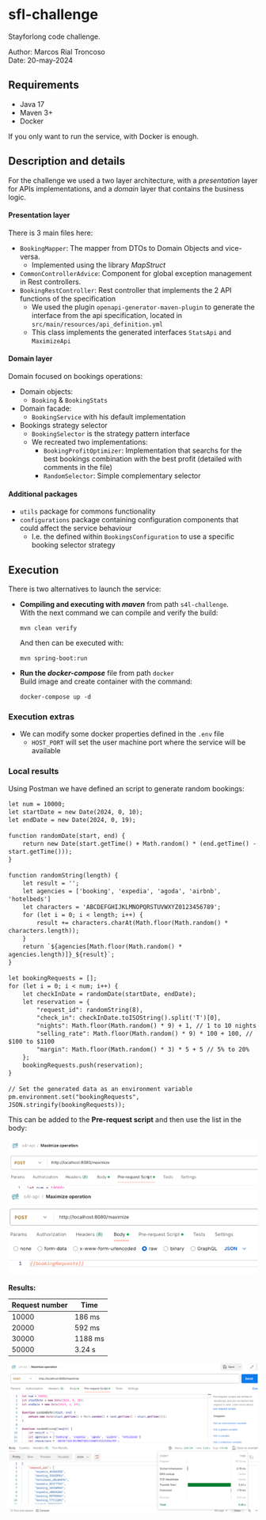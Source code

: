 # sfl-challenge

Stayforlong code challenge.

Author: Marcos Rial Troncoso \
Date: 20-may-2024

## Requirements

- Java 17
- Maven 3+
- Docker

If you only want to run the service, with Docker is enough.

## Description and details

For the challenge we used a two layer architecture, with a *presentation* layer for APIs implementations, and a *domain* layer that contains the business logic.

#### Presentation layer

There is 3 main files here:
- `BookingMapper`: The mapper from DTOs to Domain Objects and vice-versa.
  - Implemented using the library *MapStruct*
- `CommonControllerAdvice`: Component for global exception management in Rest controllers.
- `BookingRestController`: Rest controller that implements the 2 API functions of the specification
  - We used the plugin `openapi-generator-maven-plugin` to generate the interface from the api specification, located in `src/main/resources/api_definition.yml`
  - This class implements the generated interfaces `StatsApi` and `MaximizeApi`

#### Domain layer

Domain focused on bookings operations:

- Domain objects:
  - `Booking` & `BookingStats`
- Domain facade:
  - `BookingService` with his default implementation
- Bookings strategy selector
  - `BookingSelector` is the strategy pattern interface
  - We recreated two implementations:
    - `BookingProfitOptimizer`: Implementation that searchs for the best bookings combination with the best profit (detailed with comments in the file)
    - `RandomSelector`: Simple complementary selector

#### Additional packages

- `utils` package for commons functionality
- `configurations` package containing configuration components that could affect the service behaviour
  - I.e. the defined within `BookingsConfiguration` to use a specific booking selector strategy 



## Execution

There is two alternatives to launch the service:
- **Compiling and executing with *maven*** from path `s4l-challenge`. \
    With the next command we can compile and verify the build:
    ```
    mvn clean verify
    ```
    And then can be executed with:
    ```
    mvn spring-boot:run
    ```
- **Run the *docker-compose*** file from path `docker` \
    Build image and create container with the command:
    ```
    docker-compose up -d
    ```

### Execution extras
- We can modify some docker properties defined in the `.env` file
  - `HOST_PORT` will set the user machine port where the service will be available

### Local results

Using Postman we have defined an script to generate random bookings:

```
let num = 10000;
let startDate = new Date(2024, 0, 10);
let endDate = new Date(2024, 0, 19);

function randomDate(start, end) {
    return new Date(start.getTime() + Math.random() * (end.getTime() - start.getTime()));
}

function randomString(length) {
    let result = '';
    let agencies = ['booking', 'expedia', 'agoda', 'airbnb', 'hotelbeds']
    let characters = 'ABCDEFGHIJKLMNOPQRSTUVWXYZ0123456789';
    for (let i = 0; i < length; i++) {
        result += characters.charAt(Math.floor(Math.random() * characters.length));
    }
    return `${agencies[Math.floor(Math.random() * agencies.length)]}_${result}`;
}

let bookingRequests = [];
for (let i = 0; i < num; i++) {
    let checkInDate = randomDate(startDate, endDate);
    let reservation = {
        "request_id": randomString(8),
        "check_in": checkInDate.toISOString().split('T')[0],
        "nights": Math.floor(Math.random() * 9) + 1, // 1 to 10 nights
        "selling_rate": Math.floor(Math.random() * 9) * 100 + 100, // $100 to $1100
        "margin": Math.floor(Math.random() * 3) * 5 + 5 // 5% to 20%
    };
    bookingRequests.push(reservation);
}

// Set the generated data as an environment variable
pm.environment.set("bookingRequests", JSON.stringify(bookingRequests));
```

This can be added to the **Pre-request script** and then use the list in the body:

![image](assets/pre-request_1.png)
![image](assets/pre-request_2.png)

**Results:**

| Request number | Time    |
|----------------|---------|
| 10000          | 186 ms  |
| 20000          | 592 ms  |
| 30000          | 1188 ms |
| 50000          | 3.24 s  |

![image](assets/results_50000.png)

